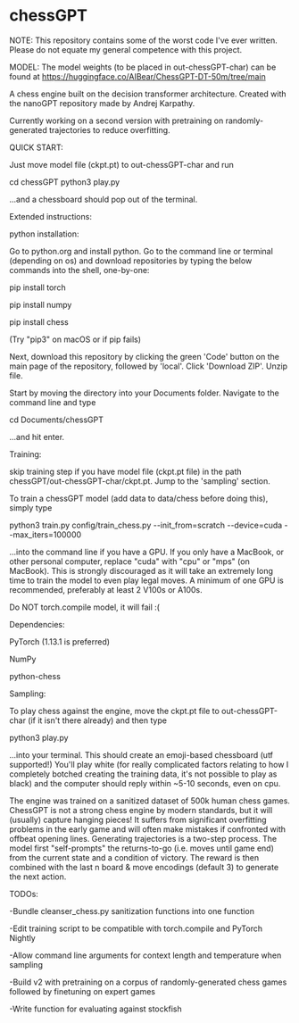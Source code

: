 # chessGPT
NOTE: This repository contains some of the worst code I've ever written. Please do not equate my general competence with this project.

MODEL: The model weights (to be placed in out-chessGPT-char) can be found at https://huggingface.co/AIBear/ChessGPT-DT-50m/tree/main


A chess engine built on the decision transformer architecture. Created with the nanoGPT repository made by Andrej Karpathy.

Currently working on a second version with pretraining on randomly-generated trajectories to reduce overfitting.


QUICK START:

Just move model file (ckpt.pt) to out-chessGPT-char and run

cd chessGPT
python3 play.py

...and a chessboard should pop out of the terminal.

Extended instructions:

python installation:

Go to python.org and install python.
Go to the command line or terminal (depending on os) and download repositories by typing the below commands into the shell, one-by-one:


pip install torch

pip install numpy

pip install chess

(Try "pip3" on macOS or if pip fails)


Next, download this repository by clicking the green 'Code' button on the main page of the repository, followed by 'local'. Click 'Download ZIP'.
Unzip file.

Start by moving the directory into your Documents folder. Navigate to the command line and type

cd Documents/chessGPT

...and hit enter.

Training:

skip training step if you have model file (ckpt.pt file) in the path chessGPT/out-chessGPT-char/ckpt.pt. Jump to the 'sampling' section.

To train a chessGPT model (add data to data/chess before doing this), simply type 

python3 train.py config/train_chess.py --init_from=scratch --device=cuda --max_iters=100000

...into the command line if you have a GPU. If you only have a MacBook, or other personal computer, replace "cuda" with "cpu" or "mps" (on MacBook).
This is strongly discouraged as it will take an extremely long time to train the model to even play legal moves. A minimum of one GPU is recommended,
preferably at least 2 V100s or A100s.

Do NOT torch.compile model, it will fail :(

Dependencies:


PyTorch (1.13.1 is preferred)

NumPy

python-chess


Sampling:

To play chess against the engine, move the ckpt.pt file to out-chessGPT-char (if it isn't there already) and then type

python3 play.py

...into your terminal. This should create an emoji-based chessboard (utf supported!)
You'll play white (for really complicated factors relating to how I completely botched creating the training data, it's not possible to play as black) and
the computer should reply within ~5-10 seconds, even on cpu. 

The engine was trained on a sanitized dataset of 500k human chess games. ChessGPT is not a strong chess engine by modern standards, but it will (usually)
capture hanging pieces! It suffers from significant overfitting problems in the early game and will often make mistakes if confronted with offbeat 
opening lines. Generating trajectories is a two-step process. The model first "self-prompts" the returns-to-go (i.e. moves until game end) from the
current state and a condition of victory. The reward is then combined with the last n board & move encodings (default 3) to generate the next action.


TODOs:

-Bundle cleanser_chess.py sanitization functions into one function

-Edit training script to be compatible with torch.compile and PyTorch Nightly

-Allow command line arguments for context length and temperature when sampling

-Build v2 with pretraining on a corpus of randomly-generated chess games followed by finetuning on expert games

-Write function for evaluating against stockfish
